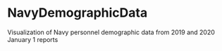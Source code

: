 # NavyDemographicData
Visualization of Navy personnel demographic data from 2019 and 2020 January 1 reports
